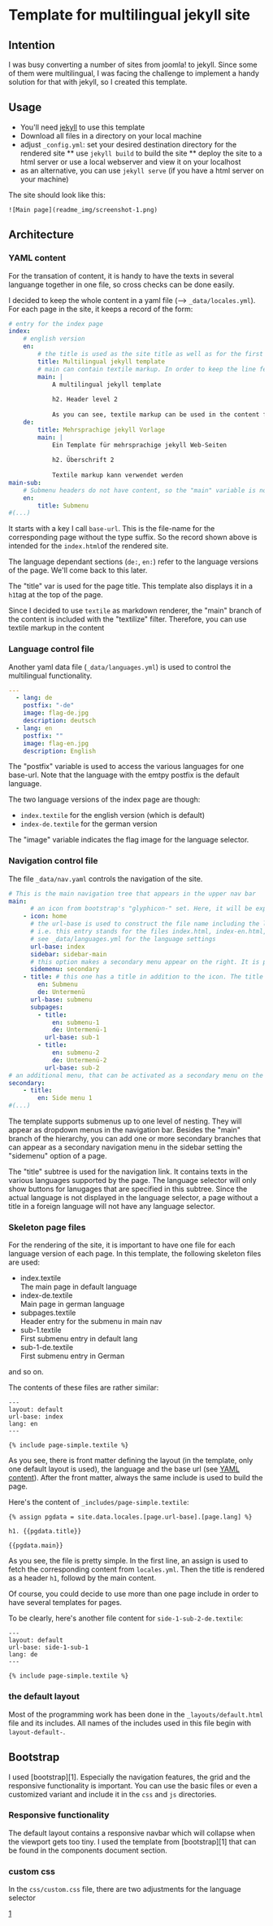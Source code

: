 # Template for multilingual jekyll site

## Intention

I was busy converting a number of sites from joomla! to jekyll. Since some of them were multilingual, I was facing the challenge to implement a handy solution for that with jekyll, so I created this template.

## Usage

* You'll need [jekyll](http://jekyllrb.com) to use this template
* Download all files in a directory on your local machine
* adjust `_config.yml`: set your desired destination directory for the rendered site
** use `jekyll build` to build the site
** deploy the site to a html server or use a local webserver and view it on your localhost
* as an alternative, you can use `jekyll serve` (if you have a html server on your machine)

The site should look like this:
```
![Main page](readme_img/screenshot-1.png)
```
## Architecture

### YAML content <a id="yaml-content"></a>
For the transation of content, it is handy to have the texts in several languange together in one file, so cross checks can be done easily. 

I decided to keep the whole content in a yaml file (--> `_data/locales.yml`). For each page in the site, it keeps a record of the form: 

```yaml
# entry for the index page
index:
    # english version
    en:
        # the title is used as the site title as well as for the first header in the content
        title: Multilingual jekyll template
        # main can contain textile markup. In order to keep the line feeds, use the pipe sign 
        main: |
            A multilingual jekyll template
            
            h2. Header level 2
            
            As you can see, textile markup can be used in the content file
    de:
        title: Mehrsprachige jekyll Vorlage
        main: |
            Ein Template für mehrsprachige jekyll Web-Seiten
            
            h2. Überschrift 2
            
            Textile markup kann verwendet werden
main-sub:
    # Submenu headers do not have content, so the "main" variable is not necessary here
    en:
        title: Submenu
#(...)
````

It starts with a key I call `base-url`. This is the file-name for the corresponding page without the type suffix. So the record shown above is intended for the `index.html`of the rendered site.

The language dependant sections (`de:`, `en:`) refer to the language versions of the page. We'll come back to this later.

The "title" var is used for the page title. This template also displays it in a `h1`tag at the top of the page.

Since I decided to use `textile` as markdown renderer, the "main" branch of the content is included with the "textilize" filter. Therefore, you can use textile markup in the content

### Language control file
Another yaml data file (`_data/languages.yml`) is used to control the multilingual functionality. 

```yaml
---
  - lang: de
    postfix: "-de"
    image: flag-de.jpg
    description: deutsch
  - lang: en
    postfix: ""
    image: flag-en.jpg
    description: English
```

The "postfix" variable is used to access the various languages for one base-url. Note that the language with the emtpy postfix is the default language. 

The two language versions of the index page are though:
* `index.textile` for the english version (which is default)
* `index-de.textile` for the german version

The "image" variable indicates the flag image for the language selector.

### Navigation control file
The file `_data/nav.yaml` controls the navigation of the site.

```yaml
# This is the main navigation tree that appears in the upper nav bar
main:
      # an icon from bootstrap's "glyphicon-" set. Here, it will be expanded to "glyphicon-home"
    - icon: home
      # the url-base is used to construct the file name including the language suffix
      # i.e. this entry stands for the files index.html, index-en.html, index-de.html
      # see _data/languages.yml for the language settings
      url-base: index
      sidebar: sidebar-main
      # this option makes a secondary menu appear on the right. It is possible to declare multiple secondary menu trees. See the "secondary" tree below
      sidemenu: secondary
    - title: # this one has a title in addition to the icon. The title is multilingual
        en: Submenu
        de: Untermenü
      url-base: submenu
      subpages: 
        - title:
            en: submenu-1
            de: Untermenü-1
          url-base: sub-1
        - title: 
            en: submenu-2
            de: Untermenü-2
          url-base: sub-2
# an additional menu, that can be activated as a secondary menu on the right. See option "sidemenu" in the items of the main tree
secondary:
    - title:
        en: Side menu 1
#(...)
```

The template supports submenus up to one level of nesting. They will appear as dropdown menus in the navigation bar. Besides the "main" branch of the hierarchy, you can add one or more secondary branches that can appear as a secondary navigation menu in the sidebar setting the "sidemenu" option of a page.

The "title" subtree is used for the navigation link. It contains texts in the various languages supported by the page. The language selector will only show buttons for lanugages that are specified in this subtree. Since the actual language is not displayed in the language selector, a page without a title in a foreign language will not have any language selector.

### Skeleton page files

For the rendering of the site, it is important to have one file for each language version of each page. In this template, the following skeleton files are used:

* index.textile  
The main page in default language
* index-de.textile  
Main page in german language
* subpages.textile  
Header entry for the submenu in main nav
* sub-1.textile  
First submenu entry in default lang
* sub-1-de.textile  
First submenu entry in German

and so on.

The contents of these files are rather similar:

```
---
layout: default
url-base: index
lang: en
---

{% include page-simple.textile %}

```

As you see, there is front matter defining the layout (in the template, only one default layout is used), the language and the base url (see [YAML content](#yaml-content)). After the front matter, always the same include is used to build the page.

Here's the content of `_includes/page-simple.textile`:

```
{% assign pgdata = site.data.locales.[page.url-base].[page.lang] %}

h1. {{pgdata.title}}

{{pgdata.main}}
```

As you see, the file is pretty simple. In the first line, an assign is used to fetch the corresponding content from `locales.yml`. Then the title is rendered as a header `h1`, followd by the main content.

Of course, you could decide to use more than one page include in order to have several templates for pages. 

To be clearly, here's another file content for `side-1-sub-2-de.textile`:

```
---
layout: default
url-base: side-1-sub-1
lang: de
---

{% include page-simple.textile %}
```

### the default layout
Most of the programming work has been done in the `_layouts/default.html` file and its includes. All names of the includes used in this file begin with `layout-default-`. 

## Bootstrap
I used [bootstrap][1]. Especially the navigation features, the grid and the responsive functionality is important. You can use the basic files or even a customized variant and include it in the `css` and `js` directories.

### Responsive functionality
The default layout contains a responsive navbar which will collapse when the viewport gets too tiny. I used the template from [bootstrap][1] that can be found in the components document section.

### custom css
In the `css/custom.css` file, there are two adjustments for the language selector


[1](http://getbootstrap.com)
